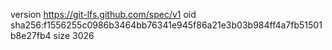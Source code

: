 version https://git-lfs.github.com/spec/v1
oid sha256:f1556255c0986b3464bb76341e945f86a21e3b03b984ff4a7fb51501b8e27fb4
size 3026

